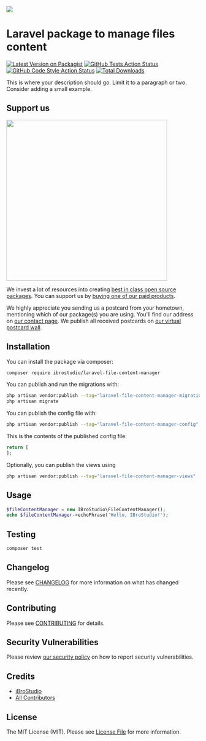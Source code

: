 
[<img src="https://github-ads.s3.eu-central-1.amazonaws.com/support-ukraine.svg?t=1" />](https://supportukrainenow.org)

# Laravel package to manage files content

[![Latest Version on Packagist](https://img.shields.io/packagist/v/ibrostudio/laravel-file-content-manager.svg?style=flat-square)](https://packagist.org/packages/ibrostudio/laravel-file-content-manager)
[![GitHub Tests Action Status](https://img.shields.io/github/workflow/status/ibrostudio/laravel-file-content-manager/run-tests?label=tests)](https://github.com/ibrostudio/laravel-file-content-manager/actions?query=workflow%3Arun-tests+branch%3Amain)
[![GitHub Code Style Action Status](https://img.shields.io/github/workflow/status/ibrostudio/laravel-file-content-manager/Check%20&%20fix%20styling?label=code%20style)](https://github.com/ibrostudio/laravel-file-content-manager/actions?query=workflow%3A"Check+%26+fix+styling"+branch%3Amain)
[![Total Downloads](https://img.shields.io/packagist/dt/ibrostudio/laravel-file-content-manager.svg?style=flat-square)](https://packagist.org/packages/ibrostudio/laravel-file-content-manager)

This is where your description should go. Limit it to a paragraph or two. Consider adding a small example.

## Support us

[<img src="https://github-ads.s3.eu-central-1.amazonaws.com/laravel-file-content-manager.jpg?t=1" width="419px" />](https://spatie.be/github-ad-click/laravel-file-content-manager)

We invest a lot of resources into creating [best in class open source packages](https://spatie.be/open-source). You can support us by [buying one of our paid products](https://spatie.be/open-source/support-us).

We highly appreciate you sending us a postcard from your hometown, mentioning which of our package(s) you are using. You'll find our address on [our contact page](https://spatie.be/about-us). We publish all received postcards on [our virtual postcard wall](https://spatie.be/open-source/postcards).

## Installation

You can install the package via composer:

```bash
composer require ibrostudio/laravel-file-content-manager
```

You can publish and run the migrations with:

```bash
php artisan vendor:publish --tag="laravel-file-content-manager-migrations"
php artisan migrate
```

You can publish the config file with:

```bash
php artisan vendor:publish --tag="laravel-file-content-manager-config"
```

This is the contents of the published config file:

```php
return [
];
```

Optionally, you can publish the views using

```bash
php artisan vendor:publish --tag="laravel-file-content-manager-views"
```

## Usage

```php
$fileContentManager = new IBroStudio\FileContentManager();
echo $fileContentManager->echoPhrase('Hello, IBroStudio!');
```

## Testing

```bash
composer test
```

## Changelog

Please see [CHANGELOG](CHANGELOG.md) for more information on what has changed recently.

## Contributing

Please see [CONTRIBUTING](https://github.com/spatie/.github/blob/main/CONTRIBUTING.md) for details.

## Security Vulnerabilities

Please review [our security policy](../../security/policy) on how to report security vulnerabilities.

## Credits

- [iBroStudio](https://github.com/iBroStudio)
- [All Contributors](../../contributors)

## License

The MIT License (MIT). Please see [License File](LICENSE.md) for more information.
